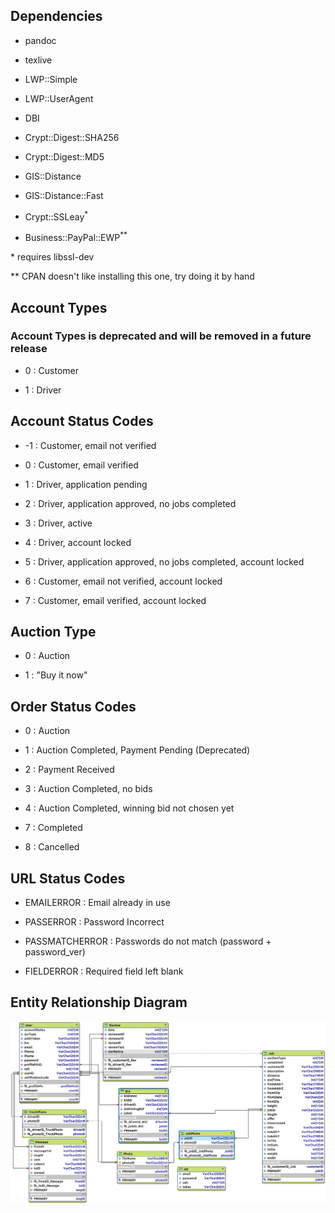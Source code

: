 ## Dependencies

- pandoc

- texlive

- LWP::Simple

- LWP::UserAgent

- DBI

- Crypt::Digest::SHA256

- Crypt::Digest::MD5

- GIS::Distance

- GIS::Distance::Fast

- Crypt::SSLeay<sup>*</sup>

- Business::PayPal::EWP<sup>**</sup>

\* requires libssl-dev

** CPAN doesn't like installing this one, try doing it by hand

## Account Types

### Account Types is deprecated and will be removed in a future release

- 0 : Customer

- 1 : Driver

## Account Status Codes

- -1 : Customer, email not verified

- 0 : Customer, email verified

- 1 : Driver, application pending

- 2 : Driver, application approved, no jobs completed
  
- 3 : Driver, active

- 4 : Driver, account locked

- 5 : Driver, application approved, no jobs completed, account locked

- 6 : Customer, email not verified, account locked

- 7 : Customer, email verified, account locked

## Auction Type

- 0 : Auction

- 1 : "Buy it now"

## Order Status Codes

- 0 : Auction

- 1 : Auction Completed, Payment Pending (Deprecated)

- 2 : Payment Received

- 3 : Auction Completed, no bids

- 4 : Auction Completed, winning bid not chosen yet

- 7 : Completed

- 8 : Cancelled

## URL Status Codes

- EMAILERROR : Email already in use

- PASSERROR : Password Incorrect

- PASSMATCHERROR : Passwords do not match (password + password\_ver)

- FIELDERROR : Required field left blank

## Entity Relationship Diagram

![](imgs/2018-05-21_ERD.png)

